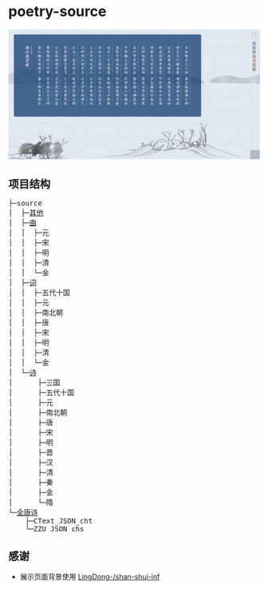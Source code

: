 # poetry-source
![example](example.jpg)

## 项目结构
<pre>
├─source
│  ├─<a href="https://github.com/snowtraces/poetry-source/tree/master/source/其他">其他</a>
│  ├─<a href="https://github.com/snowtraces/poetry-source/tree/master/source/曲">曲</a>
│  │  ├─元
│  │  ├─宋
│  │  ├─明
│  │  ├─清
│  │  └─金
│  ├─<a href="https://github.com/snowtraces/poetry-source/tree/master/source/词">词</a>
│  │  ├─五代十国
│  │  ├─元
│  │  ├─南北朝
│  │  ├─唐
│  │  ├─宋
│  │  ├─明
│  │  ├─清
│  │  └─金
│  └─<a href="https://github.com/snowtraces/poetry-source/tree/master/source/诗">诗</a>
│      ├─三国
│      ├─五代十国
│      ├─元
│      ├─南北朝
│      ├─唐
│      ├─宋
│      ├─明
│      ├─晋
│      ├─汉
│      ├─清
│      ├─秦
│      ├─金
│      └─隋
└─<a href="https://github.com/snowtraces/poetry-source/tree/master/全唐诗">全唐诗</a>
    ├─CText_JSON_cht
    └─ZZU_JSON_chs
</pre>

## 感谢
+ 展示页面背景使用 [LingDong-/shan-shui-inf](https://github.com/LingDong-/shan-shui-inf)